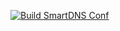[![Build SmartDNS Conf](https://github.com/imyip/dnsmasq-china-list-for-smartdns/actions/workflows/create.yml/badge.svg?branch=main&event=schedule)](https://github.com/imyip/dnsmasq-china-list-for-smartdns/actions/workflows/create.yml)
